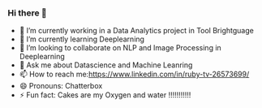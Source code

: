 ### Hi there 👋 


- 🔭 I’m currently working in a Data Analytics project in Tool Brightguage
- 🌱 I’m currently learning Deeplearning
- 👯 I’m looking to collaborate on NLP and Image Processing in Deeplearning 
- 💬 Ask me about Datascience and Machine Leanring
- 📫 How to reach me:https://www.linkedin.com/in/ruby-tv-26573699/
- 😄 Pronouns: Chatterbox
- ⚡ Fun fact: Cakes are my Oxygen and water !!!!!!!!!!!

